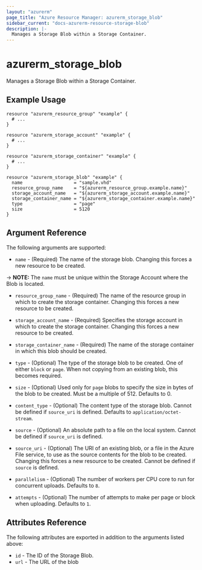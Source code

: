 ```yaml
---
layout: "azurerm"
page_title: "Azure Resource Manager: azurerm_storage_blob"
sidebar_current: "docs-azurerm-resource-storage-blob"
description: |-
  Manages a Storage Blob within a Storage Container.
---
```


# azurerm_storage_blob

Manages a Storage Blob within a Storage Container.

## Example Usage

```hcl
resource "azurerm_resource_group" "example" {
  # ...
}

resource "azurerm_storage_account" "example" {
  # ...
}

resource "azurerm_storage_container" "example" {
  # ...
}

resource "azurerm_storage_blob" "example" {
  name                   = "sample.vhd"
  resource_group_name    = "${azurerm_resource_group.example.name}"
  storage_account_name   = "${azurerm_storage_account.example.name}"
  storage_container_name = "${azurerm_storage_container.example.name}"
  type                   = "page"
  size                   = 5120
}
```

## Argument Reference

The following arguments are supported:

* `name` - (Required) The name of the storage blob. Changing this forces a new resource to be created.

-> **NOTE:** The `name` must be unique within the Storage Account where the Blob is located.

* `resource_group_name` - (Required) The name of the resource group in which to create the storage container. Changing this forces a new resource to be created.

* `storage_account_name` - (Required) Specifies the storage account in which to create the storage container. Changing this forces a new resource to be created.

* `storage_container_name` - (Required) The name of the storage container in which this blob should be created.

* `type` - (Optional) The type of the storage blob to be created. One of either `block` or `page`. When not copying from an existing blob, this becomes required.

* `size` - (Optional) Used only for `page` blobs to specify the size in bytes of the blob to be created. Must be a multiple of 512. Defaults to 0.

* `content_type` - (Optional) The content type of the storage blob. Cannot be defined if `source_uri` is defined. Defaults to `application/octet-stream`.

* `source` - (Optional) An absolute path to a file on the local system. Cannot be defined if `source_uri` is defined.

* `source_uri` - (Optional) The URI of an existing blob, or a file in the Azure File service, to use as the source contents
    for the blob to be created. Changing this forces a new resource to be created. Cannot be defined if `source` is defined.

* `parallelism` - (Optional) The number of workers per CPU core to run for concurrent uploads. Defaults to `8`.

* `attempts` - (Optional) The number of attempts to make per page or block when uploading. Defaults to `1`.

## Attributes Reference

The following attributes are exported in addition to the arguments listed above:

* `id` - The ID of the Storage Blob.
* `url` - The URL of the blob
